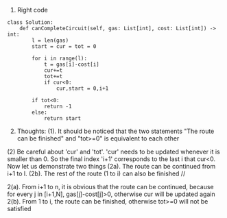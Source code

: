 1. Right code

```
class Solution:
    def canCompleteCircuit(self, gas: List[int], cost: List[int]) -> int:
        l = len(gas)
        start = cur = tot = 0
        
        for i in range(l):
            t = gas[i]-cost[i]
            cur+=t
            tot+=t
            if cur<0:
                cur,start = 0,i+1
            
        if tot<0:
            return -1
        else:
            return start

```


2. Thoughts:
(1). It should be noticed that the two statements  "The route can be finished"  and "tot>=0" is equivalent to each other


(2) Be careful about 'cur' and 'tot'. 'cur' needs to be updated whenever it is smaller than 0. So the final index 'i+1' corresponds to the last i that
cur<0. Now let us demonstrate two things (2a). The route can be continued from i+1 to l. (2b). The rest of the route (1 to i) can also be finished //

2(a). From i+1 to n, it is obvious that the route can be continued, because for every j in [i+1,N], gas[j]-cost[j]>0, otherwise cur will be updated again
2(b). From 1 to i, the route can be finished, otherwise tot>=0 will not be satisfied
